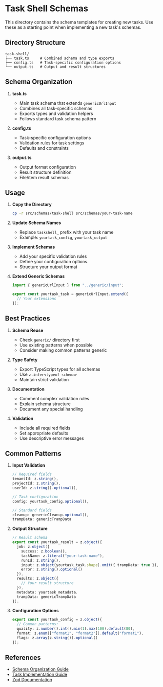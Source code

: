 # Task Shell Schemas

This directory contains the schema templates for creating new tasks. Use these as a starting point when implementing a new task's schemas.

## Directory Structure

```
task-shell/
├── task.ts     # Combined schema and type exports
├── config.ts   # Task-specific configuration options
└── output.ts   # Output and result structures
```

## Schema Organization

1. **task.ts**
   - Main task schema that extends `genericUrlInput`
   - Combines all task-specific schemas
   - Exports types and validation helpers
   - Follows standard task schema pattern

2. **config.ts**
   - Task-specific configuration options
   - Validation rules for task settings
   - Defaults and constraints

3. **output.ts**
   - Output format configuration
   - Result structure definition
   - File/item result schemas

## Usage

1. **Copy the Directory**
   ```bash
   cp -r src/schemas/task-shell src/schemas/your-task-name
   ```

2. **Update Schema Names**
   - Replace `taskshell_` prefix with your task name
   - Example: `yourtask_config`, `yourtask_output`

3. **Implement Schemas**
   - Add your specific validation rules
   - Define your configuration options
   - Structure your output format

4. **Extend Generic Schemas**
   ```typescript
   import { genericUrlInput } from "../generic/input";
   
   export const yourtask_task = genericUrlInput.extend({
     // Your extensions
   });
   ```

## Best Practices

1. **Schema Reuse**
   - Check `generic/` directory first
   - Use existing patterns when possible
   - Consider making common patterns generic

2. **Type Safety**
   - Export TypeScript types for all schemas
   - Use `z.infer<typeof schema>`
   - Maintain strict validation

3. **Documentation**
   - Comment complex validation rules
   - Explain schema structure
   - Document any special handling

4. **Validation**
   - Include all required fields
   - Set appropriate defaults
   - Use descriptive error messages

## Common Patterns

1. **Input Validation**
   ```typescript
   // Required fields
   tenantId: z.string(),
   projectId: z.string(),
   userId: z.string().optional(),
   
   // Task configuration
   config: yourtask_config.optional(),
   
   // Standard fields
   cleanup: genericCleanup.optional(),
   trampData: genericTrampData
   ```

2. **Output Structure**
   ```typescript
   // Result schema
   export const yourtask_result = z.object({
     job: z.object({
       success: z.boolean(),
       taskName: z.literal("your-task-name"),
       runId: z.string(),
       input: z.object(yourtask_task.shape).omit({ trampData: true }),
       error: z.string().optional()
     }),
     results: z.object({
       // Your result structure
     }),
     metadata: yourtask_metadata,
     trampData: genericTrampData
   });
   ```

3. **Configuration Options**
   ```typescript
   export const yourtask_config = z.object({
     // Common patterns:
     quality: z.number().int().min(1).max(100).default(80),
     format: z.enum(["format1", "format2"]).default("format1"),
     flags: z.array(z.string()).optional()
   });
   ```

## References

- [Schema Organization Guide](../README.md)
- [Task Implementation Guide](../../trigger/README.md)
- [Zod Documentation](https://github.com/colinhacks/zod) 